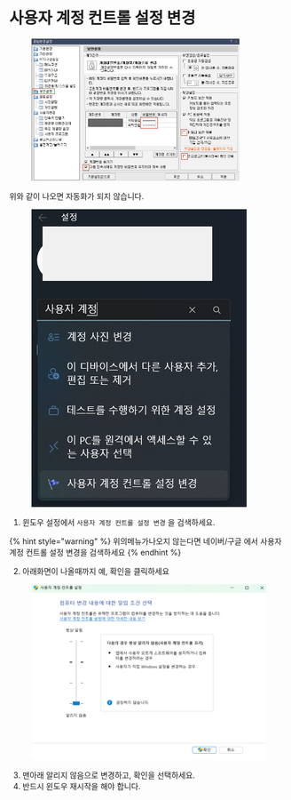 # 사용자 계정 컨트롤 설정 변경

<figure><img src="../.gitbook/assets/image (106).png" alt="" width="375"><figcaption></figcaption></figure>

위와 같이 나오면 자동화가 되지 않습니다.



<figure><img src="../.gitbook/assets/image (107).png" alt=""><figcaption></figcaption></figure>

1. 윈도우 설정에서 `사용자 계정 컨트롤 설정 변경` 을 검색하세요.

{% hint style="warning" %}
위의메뉴가나오지 않는다면 네이버/구글 에서 사용자 계정 컨트롤 설정 변경을 검색하세요
{% endhint %}

2. 아래화면이 나올때까지 예, 확인을 클릭하세요

<figure><img src="../.gitbook/assets/image (108).png" alt=""><figcaption></figcaption></figure>

3. 맨아래 알리지 않음으로 변경하고, 확인을 선택하세요.
4. 반드시 윈도우 재시작을 해야 합니다.

